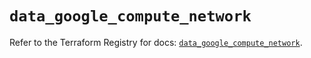 # `data_google_compute_network`

Refer to the Terraform Registry for docs: [`data_google_compute_network`](https://registry.terraform.io/providers/hashicorp/google-beta/6.39.0/docs/data-sources/google_compute_network).
